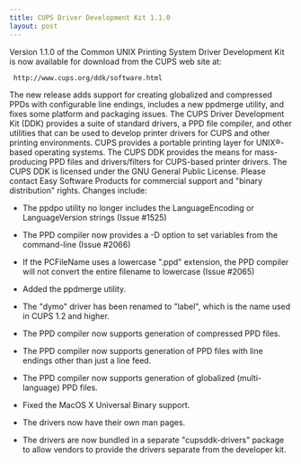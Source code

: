 ```yaml
---
title: CUPS Driver Development Kit 1.1.0
layout: post
---
```


Version 1.1.0 of the Common UNIX Printing System Driver Development Kit is now available for download from the CUPS web site at:

     http://www.cups.org/ddk/software.html

The new release adds support for creating globalized and compressed PPDs with configurable line endings, includes a new ppdmerge utility, and fixes some platform and packaging issues.
The CUPS Driver Development Kit (DDK) provides a suite of standard drivers, a PPD file compiler, and other utilities that can be used to develop printer drivers for CUPS and other printing environments.  CUPS provides a portable printing layer for UNIX&reg;-based operating systems.  The CUPS DDK provides the means for mass-producing PPD files and drivers/filters for CUPS-based printer drivers.
The CUPS DDK is licensed under the GNU General Public License.  Please contact Easy Software Products for commercial support and "binary distribution" rights.
Changes include:
- The ppdpo utility no longer includes the LanguageEncoding or LanguageVersion strings (Issue #1525) 
- The PPD compiler now provides a -D option to set variables from the command-line (Issue #2066) 
- If the PCFileName uses a lowercase ".ppd" extension, the PPD compiler will not convert the entire filename to lowercase (Issue #2065) 
- Added the ppdmerge utility. 
- The "dymo" driver has been renamed to "label", which is the name used in CUPS 1.2 and higher. 
- The PPD compiler now supports generation of compressed PPD files. 
- The PPD compiler now supports generation of PPD files with line endings other than just a line feed. 
- The PPD compiler now supports generation of globalized (multi-language) PPD files. 
- Fixed the MacOS X Universal Binary support. 
- The drivers now have their own man pages. 
- The drivers are now bundled in a separate "cupsddk-drivers" package to allow vendors to provide the drivers separate from the developer kit.

